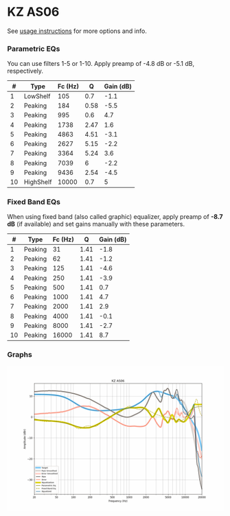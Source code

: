 # KZ AS06
See [usage instructions](https://github.com/jaakkopasanen/AutoEq#usage) for more options and info.

### Parametric EQs
You can use filters 1-5 or 1-10. Apply preamp of -4.8 dB or -5.1 dB, respectively.

|   # | Type      |   Fc (Hz) |    Q |   Gain (dB) |
|-----|-----------|-----------|------|-------------|
|   1 | LowShelf  |       105 | 0.7  |        -1.1 |
|   2 | Peaking   |       184 | 0.58 |        -5.5 |
|   3 | Peaking   |       995 | 0.6  |         4.7 |
|   4 | Peaking   |      1738 | 2.47 |         1.6 |
|   5 | Peaking   |      4863 | 4.51 |        -3.1 |
|   6 | Peaking   |      2627 | 5.15 |        -2.2 |
|   7 | Peaking   |      3364 | 5.24 |         3.6 |
|   8 | Peaking   |      7039 | 6    |        -2.2 |
|   9 | Peaking   |      9436 | 2.54 |        -4.5 |
|  10 | HighShelf |     10000 | 0.7  |         5   |

### Fixed Band EQs
When using fixed band (also called graphic) equalizer, apply preamp of **-8.7 dB** (if available) and set gains manually with these parameters.

|   # | Type    |   Fc (Hz) |    Q |   Gain (dB) |
|-----|---------|-----------|------|-------------|
|   1 | Peaking |        31 | 1.41 |        -1.8 |
|   2 | Peaking |        62 | 1.41 |        -1.2 |
|   3 | Peaking |       125 | 1.41 |        -4.6 |
|   4 | Peaking |       250 | 1.41 |        -3.9 |
|   5 | Peaking |       500 | 1.41 |         0.7 |
|   6 | Peaking |      1000 | 1.41 |         4.7 |
|   7 | Peaking |      2000 | 1.41 |         2.9 |
|   8 | Peaking |      4000 | 1.41 |        -0.1 |
|   9 | Peaking |      8000 | 1.41 |        -2.7 |
|  10 | Peaking |     16000 | 1.41 |         8.7 |

### Graphs
![](./KZ%20AS06.png)
